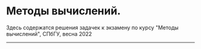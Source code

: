 # Методы вычислений.

Здесь содержатся решения задачек к экзамену по курсу "Методы вычислений", СПбГУ, весна 2022

---